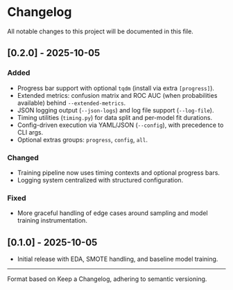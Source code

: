# Changelog

All notable changes to this project will be documented in this file.

## [0.2.0] - 2025-10-05
### Added
- Progress bar support with optional `tqdm` (install via extra `[progress]`).
- Extended metrics: confusion matrix and ROC AUC (when probabilities available) behind `--extended-metrics`.
- JSON logging output (`--json-logs`) and log file support (`--log-file`).
- Timing utilities (`timing.py`) for data split and per-model fit durations.
- Config-driven execution via YAML/JSON (`--config`), with precedence to CLI args.
- Optional extras groups: `progress`, `config`, `all`.

### Changed
- Training pipeline now uses timing contexts and optional progress bars.
- Logging system centralized with structured configuration.

### Fixed
- More graceful handling of edge cases around sampling and model training instrumentation.

## [0.1.0] - 2025-10-05
- Initial release with EDA, SMOTE handling, and baseline model training.

---
Format based on Keep a Changelog, adhering to semantic versioning.
